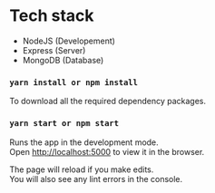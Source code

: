# Tech stack

- NodeJS (Developement)
- Express (Server)
- MongoDB (Database)

### `yarn install or npm install`

To download all the required dependency packages.


### `yarn start or npm start`

Runs the app in the development mode.\
Open [http://localhost:5000](http://localhost:5000) to view it in the browser.

The page will reload if you make edits.\
You will also see any lint errors in the console.
